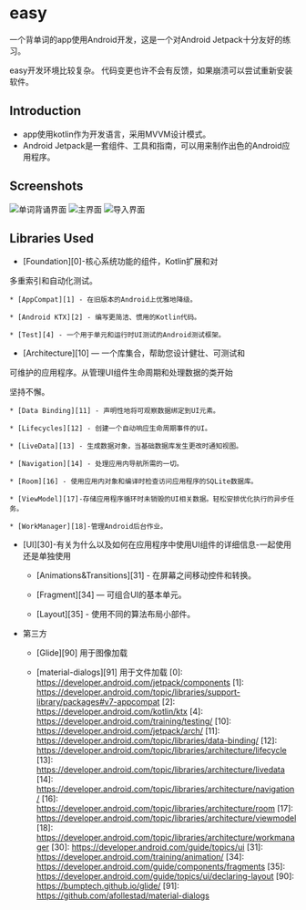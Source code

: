 easy
=================
一个背单词的app使用Android开发，这是一个对Android Jetpack十分友好的练习。

easy开发环境比较复杂。
代码变更也许不会有反馈，如果崩溃可以尝试重新安装软件。

Introduction
------------

* app使用kotlin作为开发语言，采用MVVM设计模式。
* Android Jetpack是一套组件、工具和指南，可以用来制作出色的Android应用程序。

Screenshots
------------
![单词背诵界面](screenshots/1.png "单词背诵界面")
![主界面](screenshots/3.png "主界面")
![导入界面](screenshots/2.png "导入界面")


Libraries Used
--------------


* [Foundation][0]-核心系统功能的组件，Kotlin扩展和对

多重索引和自动化测试。

    * [AppCompat][1] - 在旧版本的Android上优雅地降级。

    * [Android KTX][2] - 编写更简洁、惯用的Kotlin代码。

    * [Test][4] - 一个用于单元和运行时UI测试的Android测试框架。

* [Architecture][10] — 一个库集合，帮助您设计健壮、可测试和

可维护的应用程序。从管理UI组件生命周期和处理数据的类开始

坚持不懈。

    * [Data Binding][11] - 声明性地将可观察数据绑定到UI元素。

    * [Lifecycles][12] - 创建一个自动响应生命周期事件的UI。

    * [LiveData][13] - 生成数据对象，当基础数据库发生更改时通知视图。

    * [Navigation][14] - 处理应用内导航所需的一切。

    * [Room][16] - 使用应用内对象和编译时检查访问应用程序的SQLite数据库。

    * [ViewModel][17]-存储应用程序循环时未销毁的UI相关数据。轻松安排优化执行的异步任务。

    * [WorkManager][18]-管理Android后台作业。

* [UI][30]-有关为什么以及如何在应用程序中使用UI组件的详细信息-一起使用还是单独使用

    * [Animations&Transitions][31] - 在屏幕之间移动控件和转换。

    * [Fragment][34] — 可组合UI的基本单元。

    * [Layout][35] - 使用不同的算法布局小部件。

* 第三方

    * [Glide][90] 用于图像加载

    * [material-dialogs][91] 用于文件加载 
[0]: https://developer.android.com/jetpack/components
[1]: https://developer.android.com/topic/libraries/support-library/packages#v7-appcompat
[2]: https://developer.android.com/kotlin/ktx
[4]: https://developer.android.com/training/testing/
[10]: https://developer.android.com/jetpack/arch/
[11]: https://developer.android.com/topic/libraries/data-binding/
[12]: https://developer.android.com/topic/libraries/architecture/lifecycle
[13]: https://developer.android.com/topic/libraries/architecture/livedata
[14]: https://developer.android.com/topic/libraries/architecture/navigation/
[16]: https://developer.android.com/topic/libraries/architecture/room
[17]: https://developer.android.com/topic/libraries/architecture/viewmodel
[18]: https://developer.android.com/topic/libraries/architecture/workmanager
[30]: https://developer.android.com/guide/topics/ui
[31]: https://developer.android.com/training/animation/
[34]: https://developer.android.com/guide/components/fragments
[35]: https://developer.android.com/guide/topics/ui/declaring-layout
[90]: https://bumptech.github.io/glide/
[91]: https://github.com/afollestad/material-dialogs